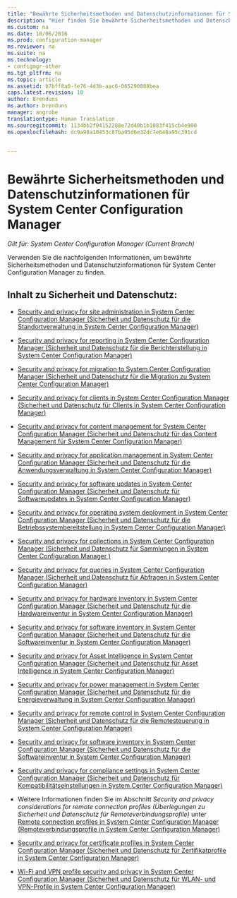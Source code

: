 ```yaml
---
title: "Bewährte Sicherheitsmethoden und Datenschutzinformationen für System Center Configuration Manager"
description: "Hier finden Sie bewährte Sicherheitsmethoden und Datenschutzinformationen für System Center Configuration Manager."
ms.custom: na
ms.date: 10/06/2016
ms.prod: configuration-manager
ms.reviewer: na
ms.suite: na
ms.technology:
- configmgr-other
ms.tgt_pltfrm: na
ms.topic: article
ms.assetid: b7bff8a0-fe76-4d3b-aac6-065290888bea
caps.latest.revision: 10
author: Brenduns
ms.author: brenduns
manager: angrobe
translationtype: Human Translation
ms.sourcegitcommit: 1134bb2f04152288e72d40b1b1083f415cb4e900
ms.openlocfilehash: dc9a98a10453c87ba05d6e32dc7e648a95c391cd


---
```

# <a name="security-best-practices-and-privacy-information-for-system-center-configuration-manager"></a>Bewährte Sicherheitsmethoden und Datenschutzinformationen für System Center Configuration Manager

*Gilt für: System Center Configuration Manager (Current Branch)*

Verwenden Sie die nachfolgenden Informationen, um bewährte Sicherheitsmethoden und Datenschutzinformationen für System Center Configuration Manager zu finden.  

## <a name="security-and-privacy-content"></a>Inhalt zu Sicherheit und Datenschutz:  

-   [Security and privacy for site administration in System Center Configuration Manager (Sicherheit und Datenschutz für die Standortverwaltung in System Center Configuration Manager)](../../../core/plan-design/hierarchy/security-and-privacy-for-site-administration.md)  

-   [Security and privacy for reporting in System Center Configuration Manager (Sicherheit und Datenschutz für die Berichterstellung in System Center Configuration Manager)](../../../core/servers/manage/security-and-privacy-for-reporting.md)  

-   [Security and privacy for migration to System Center Configuration Manager (Sicherheit und Datenschutz für die Migration zu System Center Configuration Manager)](../../../core/migration/security-and-privacy-for-migration.md)  

-   [Security and privacy for clients in System Center Configuration Manager (Sicherheit und Datenschutz für Clients in System Center Configuration Manager)](../../../core/clients/deploy/plan/security-and-privacy-for-clients.md)  

-   [Security and privacy for content management for System Center Configuration Manager (Sicherheit und Datenschutz für das Content Management für System Center Configuration Manager)](../../../core/plan-design/hierarchy/security-and-privacy-for-content-management.md)  

-   [Security and privacy for application management in System Center Configuration Manager (Sicherheit und Datenschutz für die Anwendungsverwaltung in System Center Configuration Manager)](../../../apps/plan-design/security-and-privacy-for-application-management.md)  

-   [Security and privacy for software updates in System Center Configuration Manager (Sicherheit und Datenschutz für Softwareupdates in System Center Configuration Manager)](../../../sum/plan-design/security-and-privacy-for-software-updates.md)  

-   [Security and privacy for operating system deployment in System Center Configuration Manager (Sicherheit und Datenschutz für die Betriebssystembereitstellung in System Center Configuration Manager)](../../../osd/plan-design/security-and-privacy-for-operating-system-deployment.md)  

-   [Security and privacy for collections in System Center Configuration Manager (Sicherheit und Datenschutz für Sammlungen in System Center Configuration Manager )](../../../core/clients/manage/collections/security-and-privacy-for-collections.md)  

-   [Security and privacy for queries in System Center Configuration Manager (Sicherheit und Datenschutz für Abfragen in System Center Configuration Manager)](../../../core/servers/manage/security-and-privacy-for-queries.md)  

-   [Security and privacy for hardware inventory in System Center Configuration Manager (Sicherheit und Datenschutz für die Hardwareinventur in System Center Configuration Manager)](../../../core/clients/manage/inventory/security-and-privacy-for-hardware-inventory.md)  

-   [Security and privacy for software inventory in System Center Configuration Manager (Sicherheit und Datenschutz für die Softwareinventur in System Center Configuration Manager)](../../../core/clients/manage/inventory/security-and-privacy-for-software-inventory.md)  

-   [Security and privacy for Asset Intelligence in System Center Configuration Manager (Sicherheit und Datenschutz für Asset Intelligence in System Center Configuration Manager)](../../../core/clients/manage/asset-intelligence/security-and-privacy-for-asset-intelligence.md)  

-   [Security and privacy for power management in System Center Configuration Manager (Sicherheit und Datenschutz für die Energieverwaltung in System Center Configuration Manager)](../../../core/clients/manage/power/security-and-privacy-for-power-management.md)  

-   [Security and privacy for remote control in System Center Configuration Manager (Sicherheit und Datenschutz für die Remotesteuerung in System Center Configuration Manager)](../../../core/clients/manage/remote-control/security-and-privacy-for-remote-control.md)  

-   [Security and privacy for software inventory in System Center Configuration Manager (Sicherheit und Datenschutz für die Softwareinventur in System Center Configuration Manager)](../../../core/clients/manage/inventory/security-and-privacy-for-software-inventory.md)  

-   [Security and privacy for compliance settings in System Center Configuration Manager (Sicherheit und Datenschutz für Kompatibilitätseinstellungen in System Center Configuration Manager)](../../../compliance/plan-design/security-and-privacy-for-compliance-settings.md)  

-   Weitere Informationen finden Sie im Abschnitt *Security and privacy considerations for remote connection profiles (Überlegungen zu Sicherheit und Datenschutz für Remoteverbindungsprofile)* unter [Remote connection profiles in System Center Configuration Manager (Remoteverbindungsprofile in System Center Configuration Manager)](/sccm/compliance/deploy-use/create-remote-connection-profiles)  

-   [Security and privacy for certificate profiles in System Center Configuration Manager (Sicherheit und Datenschutz für Zertifikatprofile in System Center Configuration Manager)](../../../protect/plan-design/security-and-privacy-for-certificate-profiles.md)  

-   [Wi-Fi and VPN profile security and privacy in System Center Configuration Manager (Sicherheit und Datenschutz für WLAN- und VPN-Profile in System Center Configuration Manager)](../../../protect/plan-design/security-and-privacy-for-wifi-vpn-profiles.md)  



<!--HONumber=Nov16_HO1-->


